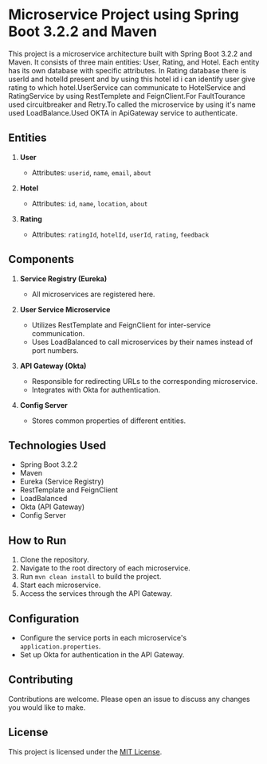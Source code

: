 # Microservice Project using Spring Boot 3.2.2 and Maven

This project is a microservice architecture built with Spring Boot 3.2.2 and Maven. It consists of three main entities: User, Rating, and Hotel. Each entity has its own database with specific attributes.
In Rating database there is userId and hotelId present and by using this hotel id i can identify user give rating to which hotel.UserService can communicate to HotelService and RatingService by using 
RestTemplete and FeignClient.For FaultTourance used circuitbreaker and Retry.To called the microservice by using it's name used LoadBalance.Used OKTA in ApiGateway service to authenticate.


## Entities

1. **User**
   - Attributes: `userid`, `name`, `email`, `about`
   
2. **Hotel**
   - Attributes: `id`, `name`, `location`, `about`
   
3. **Rating**
   - Attributes: `ratingId`, `hotelId`, `userId`, `rating`, `feedback`

## Components

1. **Service Registry (Eureka)**
   - All microservices are registered here.

2. **User Service Microservice**
   - Utilizes RestTemplate and FeignClient for inter-service communication.
   - Uses LoadBalanced to call microservices by their names instead of port numbers.

3. **API Gateway (Okta)**
   - Responsible for redirecting URLs to the corresponding microservice.
   - Integrates with Okta for authentication.

4. **Config Server**
   - Stores common properties of different entities.

## Technologies Used

- Spring Boot 3.2.2
- Maven
- Eureka (Service Registry)
- RestTemplate and FeignClient
- LoadBalanced
- Okta (API Gateway)
- Config Server

## How to Run

1. Clone the repository.
2. Navigate to the root directory of each microservice.
3. Run `mvn clean install` to build the project.
4. Start each microservice.
5. Access the services through the API Gateway.

## Configuration

- Configure the service ports in each microservice's `application.properties`.
- Set up Okta for authentication in the API Gateway.

## Contributing

Contributions are welcome. Please open an issue to discuss any changes you would like to make.

## License

This project is licensed under the [MIT License](LICENSE).

